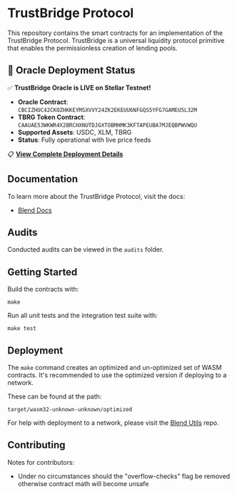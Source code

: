 # TrustBridge Protocol

This repository contains the smart contracts for an implementation of the TrustBridge Protocol. TrustBridge is a universal liquidity protocol primitive that enables the permissionless creation of lending pools.

## 🚀 Oracle Deployment Status

✅ **TrustBridge Oracle is LIVE on Stellar Testnet!**

- **Oracle Contract**: `CBCIZHUC42CKOZHKKEYMSXVVY24ZK2EKEUU6NFGQS5YFG7GAMEU5L32M`
- **TBRG Token Contract**: `CAAUAE53WKWR4X2BRCHXNUTDJGXTOBMHMK3KFTAPEUBA7MJEQBPWVWQU`
- **Supported Assets**: USDC, XLM, TBRG
- **Status**: Fully operational with live price feeds

📋 **[View Complete Deployment Details](./ORACLE_DEPLOYMENT_STATUS.md)**

## Documentation

To learn more about the TrustBridge Protocol, visit the docs:

- [Blend Docs](https://docs.blend.capital/)

## Audits

Conducted audits can be viewed in the `audits` folder.

## Getting Started

Build the contracts with:

```
make
```

Run all unit tests and the integration test suite with:

```
make test
```

## Deployment

The `make` command creates an optimized and un-optimized set of WASM contracts. It's recommended to use the optimized version if deploying to a network.

These can be found at the path:

```
target/wasm32-unknown-unknown/optimized
```

For help with deployment to a network, please visit the [Blend Utils](https://github.com/blend-capital/blend-utils) repo.

## Contributing

Notes for contributors:

- Under no circumstances should the "overflow-checks" flag be removed otherwise contract math will become unsafe
